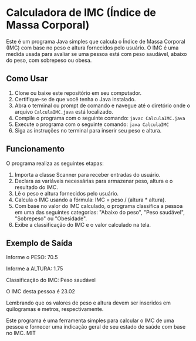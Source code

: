 # Calculadora de IMC (Índice de Massa Corporal)

Este é um programa Java simples que calcula o Índice de Massa Corporal (IMC) com base no peso e altura fornecidos pelo usuário. O IMC é uma medida usada para avaliar se uma pessoa está com peso saudável, abaixo do peso, com sobrepeso ou obesa.

## Como Usar

1. Clone ou baixe este repositório em seu computador.
2. Certifique-se de que você tenha o Java instalado.
3. Abra o terminal ou prompt de comando e navegue até o diretório onde o arquivo `CalculaIMC.java` está localizado.
4. Compile o programa com o seguinte comando: `javac CalculaIMC.java`
5. Execute o programa com o seguinte comando: `java CalculaIMC`
6. Siga as instruções no terminal para inserir seu peso e altura.

## Funcionamento

O programa realiza as seguintes etapas:

1. Importa a classe Scanner para receber entradas do usuário.
2. Declara as variáveis necessárias para armazenar peso, altura e o resultado do IMC.
3. Lê o peso e altura fornecidos pelo usuário.
4. Calcula o IMC usando a fórmula: IMC = peso / (altura * altura).
5. Com base no valor do IMC calculado, o programa classifica a pessoa em uma das seguintes categorias: "Abaixo do peso", "Peso saudável", "Sobrepeso" ou "Obesidade".
6. Exibe a classificação do IMC e o valor calculado na tela.

## Exemplo de Saída
Informe o PESO: 70.5

Informe a ALTURA: 1.75

Classificação do IMC: Peso saudável

O IMC desta pessoa é 23.02

Lembrando que os valores de peso e altura devem ser inseridos em quilogramas e metros, respectivamente.

Este programa é uma ferramenta simples para calcular o IMC de uma pessoa e fornecer uma indicação geral de seu estado de saúde com base no IMC.
MIT